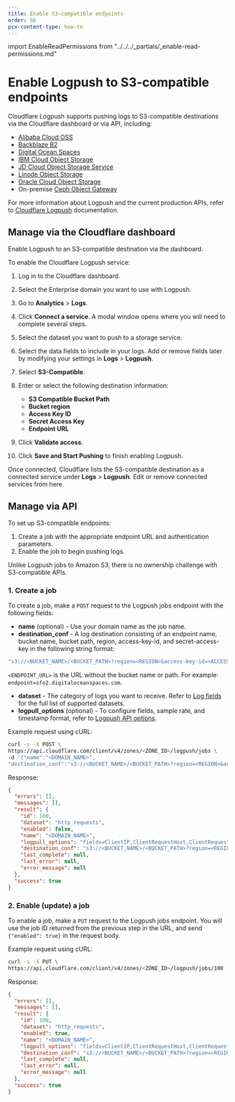 ```yaml
---
title: Enable S3-compatible endpoints
order: 56
pcx-content-type: how-to
---
```


import EnableReadPermissions from "../../../\_partials/\_enable-read-permissions.md"

# Enable Logpush to S3-compatible endpoints

Cloudflare Logpush supports pushing logs to S3-compatible destinations via the Cloudflare dashboard or via API, including:

*   [Alibaba Cloud OSS](https://www.alibabacloud.com/help/doc-detail/64919.htm#title-37m-7gl-xy2)
*   [Backblaze B2](https://www.backblaze.com/b2/docs/s3_compatible_api.html)
*   [Digital Ocean Spaces](https://www.digitalocean.com/docs/spaces/)
*   [IBM Cloud Object Storage](https://cloud.ibm.com/apidocs/cos/cos-compatibility)
*   [JD Cloud Object Storage Service](https://docs.jdcloud.com/en/object-storage-service/introduction-2)
*   [Linode Object Storage](https://www.linode.com/products/object-storage/)
*   [Oracle Cloud Object Storage](https://docs.cloud.oracle.com/en-us/iaas/Content/Object/Tasks/s3compatibleapi.htm)
*   On-premise [Ceph Object Gateway](https://docs.ceph.com/en/latest/radosgw/s3/)

For more information about Logpush and the current production APIs, refer to [Cloudflare Logpush](/get-started/) documentation.

## Manage via the Cloudflare dashboard

Enable Logpush to an S3-compatible destination via the dashboard.

To enable the Cloudflare Logpush service:

1.  Log in to the Cloudflare dashboard.

2.  Select the Enterprise domain you want to use with Logpush.

3.  Go to **Analytics** > **Logs**.

4.  Click **Connect a service**. A modal window opens where you will need to complete several steps.

5.  Select the dataset you want to push to a storage service.

6.  Select the data fields to include in your logs. Add or remove fields later by modifying your settings in **Logs** > **Logpush**.

7.  Select **S3-Compatible**.

8.  Enter or select the following destination information:
    *   **S3 Compatible Bucket Path**
    *   **Bucket region**
    *   **Access Key ID**
    *   **Secret Access Key**
    *   **Endpoint URL**

9.  Click **Validate access**.

10. Click **Save and Start Pushing** to finish enabling Logpush.

Once connected, Cloudflare lists the S3-compatible destination as a connected service under **Logs** > **Logpush**. Edit or remove connected services from here.

## Manage via API

To set up S3-compatible endpoints:

1.  Create a job with the appropriate endpoint URL and authentication parameters.
2.  Enable the job to begin pushing logs.

<Aside type="note" header="Note">

Unlike Logpush jobs to Amazon S3, there is no ownership challenge with S3-compatible APIs.

</Aside>

<EnableReadPermissions/>

### 1. Create a job

To create a job, make a `POST` request to the Logpush jobs endpoint with the following fields:

*   **name** (optional) - Use your domain name as the job name.
*   **destination\_conf** - A log destination consisting of an endpoint name, bucket name, bucket path, region, access-key-id, and secret-access-key in the following string format:

```bash
"s3://<BUCKET_NAME>/<BUCKET_PATH>?region=<REGION>&access-key-id=<ACCESS_KEY_ID>&secret-access-key=<SECRET_ACCESS_KEY>&endpoint=<ENDPOINT_URL>"
```

<Aside type="note" header="Note">

`<ENDPOINT_URL>` is the URL without the bucket name or path. For example: `endpoint=sfo2.digitaloceanspaces.com`.

</Aside>

*   **dataset** - The category of logs you want to receive. Refer to [Log fields](/reference/log-fields) for the full list of supported datasets.
*   **logpull\_options** (optional) - To configure fields, sample rate, and timestamp format, refer to [Logpush API options](/get-started/logpush-configuration-api/understanding-logpush-api#options).

Example request using cURL:

```bash
curl -s -X POST \
https://api.cloudflare.com/client/v4/zones/<ZONE_ID>/logpush/jobs \
-d '{"name":"<DOMAIN_NAME>",
"destination_conf":"s3://<BUCKET_NAME>/<BUCKET_PATH>?region=<REGION>&access-key-id=<ACCESS_KEY_ID>&secret-access-key=<SECRET_ACCESS_KEY>&endpoint=<ENDPOINT_URL>", "logpull_options": "fields=ClientIP,ClientRequestHost,ClientRequestMethod,ClientRequestURI,EdgeEndTimestamp,EdgeResponseBytes,EdgeResponseStatus,EdgeStartTimestamp,RayID&timestamps=rfc3339", "dataset": "http_requests"}' | jq .
```

Response:

```json
{
  "errors": [],
  "messages": [],
  "result": {
    "id": 100,
    "dataset": "http_requests",
    "enabled": false,
    "name": "<DOMAIN_NAME>",
    "logpull_options": "fields=ClientIP,ClientRequestHost,ClientRequestMethod,ClientRequestURI,EdgeEndTimestamp,EdgeResponseBytes,EdgeResponseStatus,EdgeStartTimestamp,RayID&timestamps=rfc3339",
    "destination_conf": "s3://<BUCKET_NAME>/<BUCKET_PATH>?region=<REGION>&access-key-id=<ACCESS_KEY_ID>&secret-access-key=<SECRET_ACCESS_KEY>&endpoint=<ENDPOINT_URL>",
    "last_complete": null,
    "last_error": null,
    "error_message": null
  },
  "success": true
}
```

### 2. Enable (update) a job

To enable a  job, make a `PUT` request to the Logpush jobs endpoint. You will use the job ID returned from the previous step in the URL, and send `{"enabled": true}` in the request body.

Example request using cURL:

```bash
curl -s -X PUT \
https://api.cloudflare.com/client/v4/zones/<ZONE_ID>/logpush/jobs/100 -d'{"enabled":true}' | jq .
```

Response:

```json
{
  "errors": [],
  "messages": [],
  "result": {
    "id": 100,
    "dataset": "http_requests",
    "enabled": true,
    "name": "<DOMAIN_NAME>",
    "logpull_options": "fields=ClientIP,ClientRequestHost,ClientRequestMethod,ClientRequestURI,EdgeEndTimestamp,EdgeResponseBytes,EdgeResponseStatus,EdgeStartTimestamp,RayID&timestamps=rfc3339",
    "destination_conf": "s3://<BUCKET_NAME>/<BUCKET_PATH>?region=<REGION>&access-key-id=<ACCESS_KEY_ID>&secret-access-key=<SECRET_ACCESS_KEY>&endpoint=<ENDPOINT_URL>",
    "last_complete": null,
    "last_error": null,
    "error_message": null
  },
  "success": true
}
```
